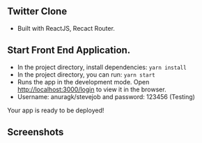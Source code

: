 ## Twitter Clone

- Built with ReactJS, Recact Router.

## Start Front End Application.

- In the project directory, install dependencies: `yarn install`
- In the project directory, you can run: `yarn start`
- Runs the app in the development mode. Open [http://localhost:3000/login](http://localhost:3000/login) to view it in the browser.
- Username: anuragk/stevejob and password: 123456 (Testing)

Your app is ready to be deployed!

## Screenshots
